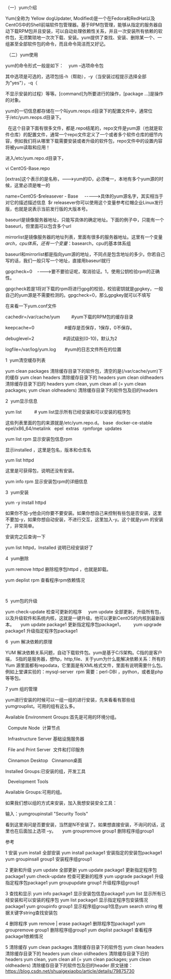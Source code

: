 （一）yum介绍

Yum(全称为 Yellow dogUpdater, Modified)是一个在Fedora和RedHat以及CentOS中的Shell前端软件包管理器。基于RPM包管理，能够从指定的服务器自动下载RPM包并且安装，可以自动处理依赖性关系，并且一次安装所有依赖的软件包，无须繁琐地一次次下载、安装。yum提供了查找、安装、删除某一个、一组甚至全部软件包的命令，而且命令简洁而又好记。

 （二）yum使用

yum的命令形式一般是如下：    yum –选项命令包

其中选项是可选的，选项包括-h（帮助），-y（当安装过程提示选择全部为"yes"），-q（

不显示安装的过程）等等。[command]为所要进行的操作，[package ...]是操作的对象。

yum的一切信息都存储在一个叫yum.reops.d目录下的配置文件中，通常位于/etc/yum.reops.d目录下。

  在这个目录下面有很多文件，都是.repo结尾的，repo文件是yum源（也就是软件仓库）的配置文件，通常一个repo文件定义了一个或者多个软件仓库的细节内容，例如我们将从哪里下载需要安装或者升级的软件包，repo文件中的设置内容将被yum读取和应用！

进入/etc/yum.repo.d目录下，

vi CentOS-Base.repo



[extras]这个表示的是名称，--->yum的ID，必须唯一，本地有多个yum源的时候，这里必须是唯一的

name=CentOS-$releasever - Base     ----->具体的yum源名字，其实相当于对它的描述描述信息  $r releasever你可以使用这个变量参考红帽企业Linux发行版，也就是说表示当前发行版的大版本号。

baseurl是镜像服务器地址，只能写具体的确定地址。下面的例子中，只能有一个baseurl，但里面可以包含多个url

mirrorlist是镜像服务器的地址列表，里面有很多的服务器地址。这里有一个变量$arch，cpu体系，还有一个变量：$basearch，cpu的基本体系组

baseurl和mirrorlist都是指向yum源的地址，不同点是包含地址的多少。你若自己写的话，我们一般只写一个地址，直接用baseurl就行

gpgcheck=0    ---->要不要验证呢，取消验证。1，使用公钥检验rpm的正确性。

gpgcheck若是1将对下载的rpm将进行gpg的校验，校验密钥就是gpgkey，一般自己的yum源是不需要检测的。gpgcheck=0，那么gpgkey就可以不填写

在来看一下yum.conf文件



cachedir=/var/cache/yum         #yum下载的RPM包的缓存目录

keepcache=0                        #缓存是否保存，1保存，0不保存。

debuglevel=2                       #调试级别(0-10)，默认为2

logfile=/var/log/yum.log       #yum的日志文件所在的位置

1  yum清空缓存列表

yum clean packages 清除缓存目录下的软件包，清空的是(/var/cache/yum)下的缓存
yum clean headers 清除缓存目录下的 headers
yum clean oldheaders 清除缓存目录下旧的 headers
yum clean, yum clean all (= yum clean packages; yum clean oldheaders) 清除缓存目录下的软件包及旧的headers

2  yum显示信息

yum list          # yum list显示所有已经安装和可以安装的程序包

这些列表里面的包的来源就是/etc/yum.repo.d。 base  docker-ce-stable  epel/x86_64/metalink   epel  extras   rpmforge  updates    

yum list rpm 显示安装包信息rpm

显示installed ，这里是包名，版本和仓库名

yum list httpd

这里是可获得包，说明还没有安装。

yum info rpm 显示安装包rpm的详细信息

3  yum安装

yum -y install httpd

如果你不加-y他会问你要不要安装。如果你想自己来控制有些包是否安装，这里不要加-y，如果你想自动安装，不进行交互，这里加入-y。这个就是yum 的安装了，非常简单。

安装完之后查询一下

yum list httpd，Installed 说明已经安装好了

4  yum删除

yum remove httpd 删除程序包httpd ，也就是卸载。

yum deplist rpm 查看程序rpm依赖情况

 

5  yum包的升级

yum check-update 检查可更新的程序
    yum update 全部更新，升级所有包，以及升级软件和系统内核，这就是一键升级。他可以更新CentOS的内核到最新版本。
    yum update package1 更新指定程序包package1，   
    yum upgrade package1 升级指定程序包package1

6  yum 解决依赖的原理

YUM 解决依赖关系问题，自动下载软件包。yum是基于C/S架构。C指的是客户端， S指的是服务器，想ftp，http,file、关于yum为什么能解决依赖关系：所有的Yum 源里面都有repodata，它里面是有XML格式文件，里面有说明需要什么包。例如上堂课实验的：mysql-server  rpm 需要：perl-DBI ，python，或者是php等等包。

7 yum 组的管理

yum进行安装的时候可以一组一组的进行安装，先来看看有那些组yumgrouplist。可用的组有这么多。

Available Environment Groups:首先是可用的环境分组。

  Compute Node  计算节点

  Infrastructure Server 基础设施服务器

  File and Print Server  文件和打印服务

  Cinnamon Desktop   Cinnamon桌面

Installed Groups:已安装的组，开发工具

  Development Tools

Available Groups:可用的组。

如果我们想以组的方式来安装，加入我想安装安全工具：

输入：yumgroupinstall "Security Tools"

看到这里询问是否要安装，当然是N不安装了。如果想直接安装，不询问的话，这里也在后面加上选项 –y。
    yum groupremove group1 删除程序组group1

参考

1 安装
yum install 全部安装
yum install package1 安装指定的安装包package1
yum groupinsall group1 安装程序组group1

2 更新和升级
yum update 全部更新
yum update package1 更新指定程序包package1
yum check-update 检查可更新的程序
yum upgrade package1 升级指定程序包package1
yum groupupdate group1 升级程序组group1

3 查找和显示
yum info package1 显示安装包信息package1
yum list 显示所有已经安装和可以安装的程序包
yum list package1 显示指定程序包安装情况package1
yum groupinfo group1 显示程序组group1信息yum search string 根据关键字string查找安装包

4 删除程序
yum remove &#124; erase package1 删除程序包package1
yum groupremove group1 删除程序组group1
yum deplist package1 查看程序package1依赖情况

5 清除缓存
yum clean packages 清除缓存目录下的软件包
yum clean headers 清除缓存目录下的 headers
yum clean oldheaders 清除缓存目录下旧的 headers
yum clean, yum clean all (= yum clean packages; yum clean oldheaders) 清除缓存目录下的软件包及旧的header
原文链接：https://blog.csdn.net/shuaigexiaobo/article/details/79875730
